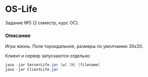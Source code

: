 OS-Life
=======

Задание №5 (2 семестр, курс ОС).

### Описание

Игра жизнь. Поле тороидальное, размеры по умолчанию 30х20.

Клиент и сервер запускаются отдельно:
```java
java -jar ServerLife.jar [w] [h] [filename]
java -jar ClientLife.jar
```
